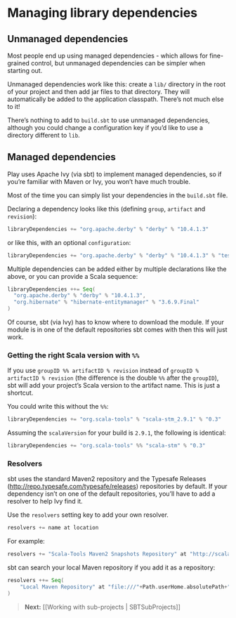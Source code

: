 # Managing library dependencies

## Unmanaged dependencies

Most people end up using managed dependencies - which allows for fine-grained control, but unmanaged dependencies can be simpler when starting out.

Unmanaged dependencies work like this: create a `lib/` directory in the root of your project and then add jar files to that directory. They will automatically be added to the application classpath. There’s not much else to it!

There’s nothing to add to `build.sbt` to use unmanaged dependencies, although you could change a configuration key if you’d like to use a directory different to `lib`.

## Managed dependencies

Play uses Apache Ivy (via sbt) to implement managed dependencies, so if you’re familiar with Maven or Ivy, you won’t have much trouble.

Most of the time you can simply list your dependencies in the `build.sbt` file. 

Declaring a dependency looks like this (defining `group`, `artifact` and `revision`):

```scala
libraryDependencies += "org.apache.derby" % "derby" % "10.4.1.3"
```

or like this, with an optional `configuration`:

```scala
libraryDependencies += "org.apache.derby" % "derby" % "10.4.1.3" % "test"
```

Multiple dependencies can be added either by multiple declarations like the above, or you can provide a Scala sequence:

```scala
libraryDependencies ++= Seq(
  "org.apache.derby" % "derby" % "10.4.1.3",
  "org.hibernate" % "hibernate-entitymanager" % "3.6.9.Final"
)
```

Of course, sbt (via Ivy) has to know where to download the module. If your module is in one of the default repositories sbt comes with then this will just work.

### Getting the right Scala version with `%%`

If you use `groupID %% artifactID % revision` instead of `groupID % artifactID % revision` (the difference is the double `%%` after the `groupID`), sbt will add your project’s Scala version to the artifact name. This is just a shortcut. 

You could write this without the `%%`:

```scala
libraryDependencies += "org.scala-tools" % "scala-stm_2.9.1" % "0.3"
```

Assuming the `scalaVersion` for your build is `2.9.1`, the following is identical:

```scala
libraryDependencies += "org.scala-tools" %% "scala-stm" % "0.3"
```

### Resolvers

sbt uses the standard Maven2 repository and the Typesafe Releases (<http://repo.typesafe.com/typesafe/releases>) repositories by default. If your dependency isn’t on one of the default repositories, you’ll have to add a resolver to help Ivy find it.

Use the `resolvers` setting key to add your own resolver.

```scala
resolvers += name at location
```

For example:

```scala
resolvers += "Scala-Tools Maven2 Snapshots Repository" at "http://scala-tools.org/repo-snapshots"
```

sbt can search your local Maven repository if you add it as a repository:

```scala
resolvers ++= Seq(
    "Local Maven Repository" at "file:///"+Path.userHome.absolutePath+"/.m2/repository"
)
```


> **Next:** [[Working with sub-projects | SBTSubProjects]]
